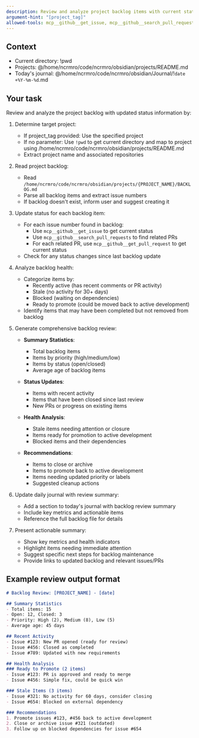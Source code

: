 ```yaml
---
description: Review and analyze project backlog items with current status
argument-hint: "[project_tag]"
allowed-tools: mcp__github__get_issue, mcp__github__search_pull_requests, mcp__github__get_pull_request, mcp__github__list_issues
---
```


## Context

- Current directory: !pwd
- Projects: @/home/ncrmro/code/ncrmro/obsidian/projects/README.md
- Today's journal: @/home/ncrmro/code/ncrmro/obsidian/Journal/!`date +%Y-%m-%d`.md

## Your task

Review and analyze the project backlog with updated status information by:

1. Determine target project:
   - If project_tag provided: Use the specified project
   - If no parameter: Use `!pwd` to get current directory and map to project using /home/ncrmro/code/ncrmro/obsidian/projects/README.md
   - Extract project name and associated repositories

2. Read project backlog:
   - Read `/home/ncrmro/code/ncrmro/obsidian/projects/{PROJECT_NAME}/BACKLOG.md`
   - Parse all backlog items and extract issue numbers
   - If backlog doesn't exist, inform user and suggest creating it

3. Update status for each backlog item:
   - For each issue number found in backlog:
     - Use `mcp__github__get_issue` to get current status
     - Use `mcp__github__search_pull_requests` to find related PRs
     - For each related PR, use `mcp__github__get_pull_request` to get current status
   - Check for any status changes since last backlog update

4. Analyze backlog health:
   - Categorize items by:
     - Recently active (has recent comments or PR activity)
     - Stale (no activity for 30+ days)
     - Blocked (waiting on dependencies)
     - Ready to promote (could be moved back to active development)
   - Identify items that may have been completed but not removed from backlog

5. Generate comprehensive backlog review:
   - **Summary Statistics**:
     - Total backlog items
     - Items by priority (high/medium/low)
     - Items by status (open/closed)
     - Average age of backlog items
   
   - **Status Updates**:
     - Items with recent activity
     - Items that have been closed since last review
     - New PRs or progress on existing items
   
   - **Health Analysis**:
     - Stale items needing attention or closure
     - Items ready for promotion to active development
     - Blocked items and their dependencies
   
   - **Recommendations**:
     - Items to close or archive
     - Items to promote back to active development
     - Items needing updated priority or labels
     - Suggested cleanup actions

6. Update daily journal with review summary:
   - Add a section to today's journal with backlog review summary
   - Include key metrics and actionable items
   - Reference the full backlog file for details

7. Present actionable summary:
   - Show key metrics and health indicators
   - Highlight items needing immediate attention
   - Suggest specific next steps for backlog maintenance
   - Provide links to updated backlog and relevant issues/PRs

## Example review output format

```markdown
# Backlog Review: [PROJECT_NAME] - [date]

## Summary Statistics
- Total items: 15
- Open: 12, Closed: 3
- Priority: High (2), Medium (8), Low (5)
- Average age: 45 days

## Recent Activity
- Issue #123: New PR opened (ready for review)
- Issue #456: Closed as completed
- Issue #789: Updated with new requirements

## Health Analysis
### Ready to Promote (2 items)
- Issue #123: PR is approved and ready to merge
- Issue #456: Simple fix, could be quick win

### Stale Items (3 items)
- Issue #321: No activity for 60 days, consider closing
- Issue #654: Blocked on external dependency

### Recommendations
1. Promote issues #123, #456 back to active development
2. Close or archive issue #321 (outdated)
3. Follow up on blocked dependencies for issue #654
```